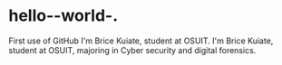 # hello--world-.
First use of  GitHub
I'm Brice Kuiate, student at OSUIT.
I'm Brice Kuiate, student at OSUIT, majoring in Cyber security and digital forensics.
